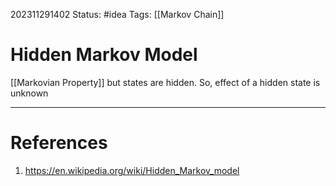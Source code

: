 202311291402
Status: #idea
Tags: [[Markov Chain]]

# Hidden Markov Model

[[Markovian Property]] but states are hidden. So, effect of a hidden state is unknown

---
# References

1. https://en.wikipedia.org/wiki/Hidden_Markov_model